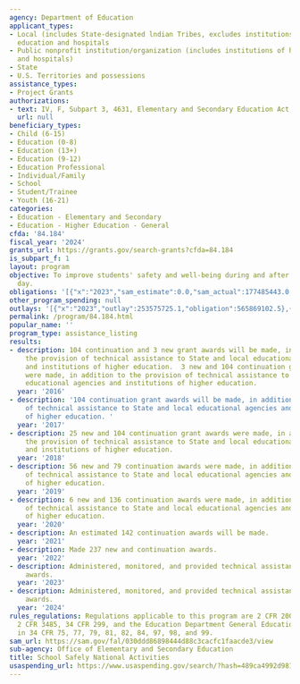 ```yaml
---
agency: Department of Education
applicant_types:
- Local (includes State-designated lndian Tribes, excludes institutions of higher
  education and hospitals
- Public nonprofit institution/organization (includes institutions of higher education
  and hospitals)
- State
- U.S. Territories and possessions
assistance_types:
- Project Grants
authorizations:
- text: IV, F, Subpart 3, 4631, Elementary and Secondary Education Act, as amended.
  url: null
beneficiary_types:
- Child (6-15)
- Education (0-8)
- Education (13+)
- Education (9-12)
- Education Professional
- Individual/Family
- School
- Student/Trainee
- Youth (16-21)
categories:
- Education - Elementary and Secondary
- Education - Higher Education - General
cfda: '84.184'
fiscal_year: '2024'
grants_url: https://grants.gov/search-grants?cfda=84.184
is_subpart_f: 1
layout: program
objective: To improve students' safety and well-being during and after the school
  day.
obligations: '[{"x":"2023","sam_estimate":0.0,"sam_actual":177485443.0,"usa_spending_actual":360916796.7},{"x":"2024","sam_estimate":0.0,"sam_actual":155817926.0,"usa_spending_actual":341732408.78},{"x":"2025","sam_estimate":0.0,"sam_actual":216000000.0,"usa_spending_actual":0.0}]'
other_program_spending: null
outlays: '[{"x":"2023","outlay":253575725.1,"obligation":565869102.5},{"x":"2024","outlay":11399579.87,"obligation":59677704.92},{"x":"2025","outlay":0.0,"obligation":0.0}]'
permalink: /program/84.184.html
popular_name: ''
program_type: assistance_listing
results:
- description: 104 continuation and 3 new grant awards will be made, in addition to
    the provision of technical assistance to State and local educational agencies
    and institutions of higher education.  3 new and 104 continuation grant awards
    were made, in addition to the provision of technical assistance to State and local
    educational agencies and institutions of higher education.
  year: '2016'
- description: '104 continuation grant awards will be made, in addition to the provision
    of technical assistance to State and local educational agencies and institutions
    of higher education. '
  year: '2017'
- description: 25 new and 104 continuation grant awards were made, in addition to
    the provision of technical assistance to State and local educational agencies
    and institutions of higher education.
  year: '2018'
- description: 56 new and 79 continuation awards were made, in addition to the provision
    of technical assistance to State and local educational agencies and institutions
    of higher education.
  year: '2019'
- description: 6 new and 136 continuation awards were made, in addition to the provision
    of technical assistance to State and local educational agencies and institutions
    of higher education.
  year: '2020'
- description: An estimated 142 continuation awards will be made.
  year: '2021'
- description: Made 237 new and continuation awards.
  year: '2022'
- description: Administered, monitored, and provided technical assistance to 251 grant
    awards.
  year: '2023'
- description: Administered, monitored, and provided technical assistance to 233 grant
    awards.
  year: '2024'
rules_regulations: Regulations applicable to this program are 2 CFR 200, 2 CFR 3474,
  2 CFR 3485, 34 CFR 299, and the Education Department General Education Regulations
  in 34 CFR 75, 77, 79, 81, 82, 84, 97, 98, and 99.
sam_url: https://sam.gov/fal/030ddd86898444d88c3cacfc1faacde3/view
sub-agency: Office of Elementary and Secondary Education
title: School Safely National Activities
usaspending_url: https://www.usaspending.gov/search/?hash=489ca4992d98168de19b07cab01486cd
---
```

